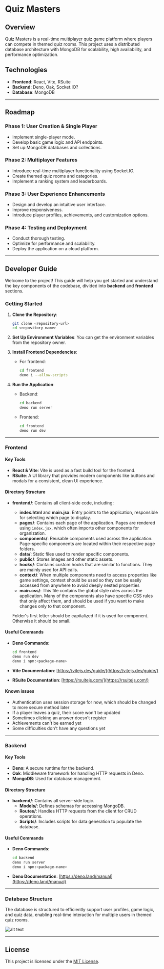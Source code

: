 # Quiz Masters

## Overview
Quiz Masters is a real-time multiplayer quiz game platform where players can compete in themed quiz rooms. This project uses a distributed database architecture with MongoDB for scalability, high availability, and performance optimization.

## Technologies
- **Frontend**: React, Vite, RSuite
- **Backend**: Deno, Oak, Socket.IO?
- **Database**: MongoDB

---

## Roadmap
### Phase 1: User Creation & Single Player
- Implement single-player mode.
- Develop basic game logic and API endpoints.
- Set up MongoDB databases and collections.

### Phase 2: Multiplayer Features
- Introduce real-time multiplayer functionality using Socket.IO.
- Create themed quiz rooms and categories.
- Implement a ranking system and leaderboards.

### Phase 3: User Experience Enhancements
- Design and develop an intuitive user interface.
- Improve responsiveness.
- Introduce player profiles, achievements, and customization options.

### Phase 4: Testing and Deployment
- Conduct thorough testing.
- Optimize for performance and scalability.
- Deploy the application on a cloud platform.

---

## Developer Guide

Welcome to the project! This guide will help you get started and understand the key components of the codebase, divided into **backend** and **frontend** sections.

### Getting Started

1. **Clone the Repository**:
   ```bash
   git clone <repository-url>
   cd <repository-name>
   ```

2. **Set Up Environment Variables**:
   You can get the environment variables from the repository owner.

3. **Install Frontend Dependencies**:
   - For frontend:
     ```bash
     cd frontend
     deno i --allow-scripts
     ```

4. **Run the Application**:
   - Backend:
     ```bash
     cd backend
     deno run server
     ```
   - Frontend:
     ```bash
     cd frontend
     deno run dev
     ```
---

### Frontend

#### Key Tools
- **React & Vite**: Vite is used as a fast build tool for the frontend.
- **RSuite**: A UI library that provides modern components like buttons and modals for a consistent, clean UI experience.

#### Directory Structure

- **frontend/**: Contains all client-side code, including:
  - **index.html** and **main.jsx**: Entry points to the application, responsible for selecting which page to display.
  - **pages/**: Contains each page of the application. Pages are rendered using `index.jsx`, which often imports other components for organization.
  - **components/**: Reusable components used across the application. Page-specific components are located within their respective page folders.
  - **data/**: Static files used to render specific components.
  - **public/**: Stores images and other static assets.
  - **hooks/**: Contains custom hooks that are similar to functions. They are mainly used for API calls.
  - **context/**: When multiple components need to access properties like game settings, context should be used so they can be easily accessed from anywhere to avoid deeply nested properties
   - **main.css/**: This file contains the global style rules across the application. Many of the components also have specific CSS rules that only affect them, and should be used if you want to make changes only to that component.

  Folder's first letter should be capitalized if it is used for component. Otherwise it should be small.

#### Useful Commands

- **Deno Commands**:
   ```bash
   cd frontend
   deno run dev
   deno i npm:<package-name>
   ```

- **Vite Documentation**: [https://vitejs.dev/guide/](https://vitejs.dev/guide/)
- **RSuite Documentation**: [https://rsuitejs.com/](https://rsuitejs.com/)

#### Known issues
- Authentication uses session storage for now, which should be changed to more secure method later
- If a player leaves a quiz, their score won't be updated
- Sometimes clicking an answer doesn't register
- Achievements can't be earned yet
- Some difficulties don't have any questions yet

---

### Backend

#### Key Tools
- **Deno**: A secure runtime for the backend.
- **Oak**: Middleware framework for handling HTTP requests in Deno.
- **MongoDB**: Used for database management.

#### Directory Structure

- **backend/**: Contains all server-side logic.
  - **Models/**: Defines schemas for accessing MongoDB.
  - **Routes/**: Handles HTTP requests from the client for CRUD operations.
  - **Scripts/**: Includes scripts for data generation to populate the database.

#### Useful Commands

- **Deno Commands**:
   ```bash
   cd backend
   deno run server
   deno i npm:<package-name>
   ```

- **Deno Documentation**: [https://deno.land/manual](https://deno.land/manual)

---

### Database Structure

The database is structured to efficiently support user profiles, game logic, and quiz data, enabling real-time interaction for multiple users in themed quiz rooms.

![alt text](image.png)

---

## License
This project is licensed under the [MIT License](LICENSE).
